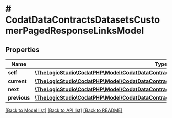 # # CodatDataContractsDatasetsCustomerPagedResponseLinksModel

## Properties

Name | Type | Description | Notes
------------ | ------------- | ------------- | -------------
**self** | [**\TheLogicStudio\CodatPHP\Model\CodatDataContractsDatasetsCustomerPagedResponseHrefModel**](CodatDataContractsDatasetsCustomerPagedResponseHrefModel.md) |  | [optional]
**current** | [**\TheLogicStudio\CodatPHP\Model\CodatDataContractsDatasetsCustomerPagedResponseHrefModel**](CodatDataContractsDatasetsCustomerPagedResponseHrefModel.md) |  | [optional]
**next** | [**\TheLogicStudio\CodatPHP\Model\CodatDataContractsDatasetsCustomerPagedResponseHrefModel**](CodatDataContractsDatasetsCustomerPagedResponseHrefModel.md) |  | [optional]
**previous** | [**\TheLogicStudio\CodatPHP\Model\CodatDataContractsDatasetsCustomerPagedResponseHrefModel**](CodatDataContractsDatasetsCustomerPagedResponseHrefModel.md) |  | [optional]

[[Back to Model list]](../../README.md#models) [[Back to API list]](../../README.md#endpoints) [[Back to README]](../../README.md)
